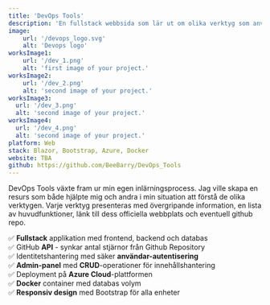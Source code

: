 ```yaml
---
title: 'DevOps Tools'
description: 'En fullstack webbsida som lär ut om olika verktyg som används inom DevOps rollen'
image:
    url: '/devops_logo.svg'
    alt: 'Devops logo'
worksImage1:
    url: '/dev_1.png'
    alt: 'first image of your project.'
worksImage2:
    url: '/dev_2.png'
    alt: 'second image of your project.'
worksImage3:
  url: '/dev_3.png'
  alt: 'second image of your project.'
worksImage4:
  url: '/dev_4.png'
  alt: 'second image of your project.'
platform: Web
stack: Blazor, Bootstrap, Azure, Docker 
website: TBA
github: https://github.com/BeeBarry/DevOps_Tools
---
```


DevOps Tools växte fram ur min egen inlärningsprocess. 
Jag ville skapa en resurs som 
både hjälpte mig och andra i min situation att förstå de olika verktygen.
Varje verktyg presenteras med övergripande information, en lista av 
huvudfunktioner, länk till dess officiella webbplats och eventuell github repo.

✅ **Fullstack** applikation med frontend, backend och databas<br>
✅ GitHub **API** - synkar antal stjärnor från Github Repository <br>
✅ Identitetshantering med säker **användar-autentisering**<br>
✅ **Admin-panel** med **CRUD**-operationer för innehållshantering<br>
✅ Deployment på **Azure Cloud**-plattformen<br>
✅ **Docker** container med databas volym<br>
✅ **Responsiv design** med Bootstrap för alla enheter<br>


